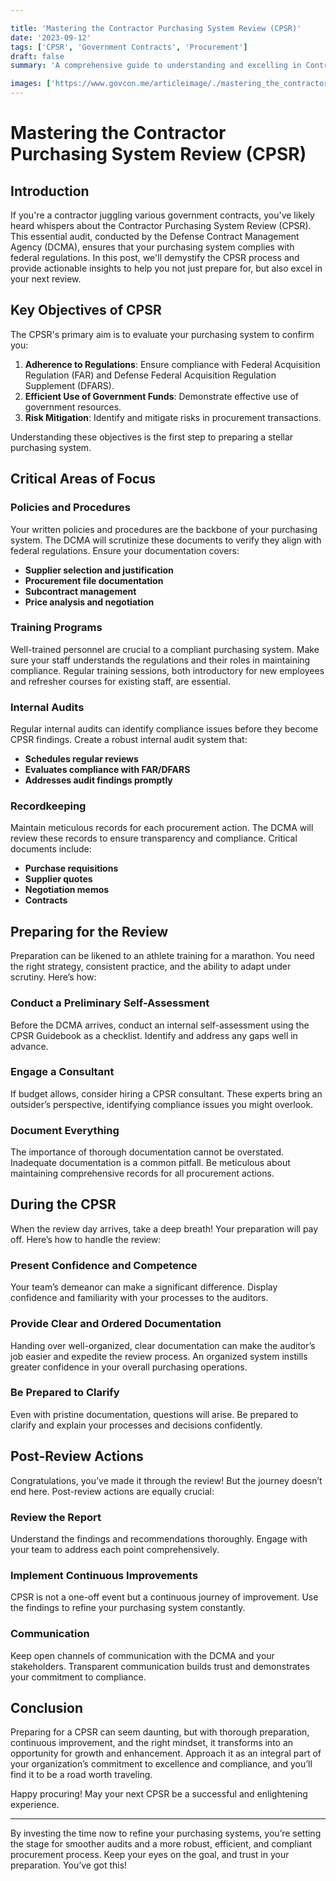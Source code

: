 ```yaml
---

title: 'Mastering the Contractor Purchasing System Review (CPSR)'
date: '2023-09-12'
tags: ['CPSR', 'Government Contracts', 'Procurement']
draft: false
summary: 'A comprehensive guide to understanding and excelling in Contractor Purchasing System Reviews, making the intricate process engaging and straightforward.'

images: ['https://www.govcon.me/articleimage/./mastering_the_contractor_purchasing_system_review_cpsr.webp']
---
```


# Mastering the Contractor Purchasing System Review (CPSR)

## Introduction

If you're a contractor juggling various government contracts, you've likely heard whispers about the Contractor Purchasing System Review (CPSR). This essential audit, conducted by the Defense Contract Management Agency (DCMA), ensures that your purchasing system complies with federal regulations. In this post, we'll demystify the CPSR process and provide actionable insights to help you not just prepare for, but also excel in your next review.

## Key Objectives of CPSR

The CPSR's primary aim is to evaluate your purchasing system to confirm you:

1. **Adherence to Regulations**: Ensure compliance with Federal Acquisition Regulation (FAR) and Defense Federal Acquisition Regulation Supplement (DFARS).
2. **Efficient Use of Government Funds**: Demonstrate effective use of government resources.
3. **Risk Mitigation**: Identify and mitigate risks in procurement transactions.

Understanding these objectives is the first step to preparing a stellar purchasing system.

## Critical Areas of Focus

### Policies and Procedures

Your written policies and procedures are the backbone of your purchasing system. The DCMA will scrutinize these documents to verify they align with federal regulations. Ensure your documentation covers:

- **Supplier selection and justification**
- **Procurement file documentation**
- **Subcontract management**
- **Price analysis and negotiation**

### Training Programs

Well-trained personnel are crucial to a compliant purchasing system. Make sure your staff understands the regulations and their roles in maintaining compliance. Regular training sessions, both introductory for new employees and refresher courses for existing staff, are essential.

### Internal Audits

Regular internal audits can identify compliance issues before they become CPSR findings. Create a robust internal audit system that:

- **Schedules regular reviews**
- **Evaluates compliance with FAR/DFARS**
- **Addresses audit findings promptly**

### Recordkeeping

Maintain meticulous records for each procurement action. The DCMA will review these records to ensure transparency and compliance. Critical documents include:

- **Purchase requisitions**
- **Supplier quotes**
- **Negotiation memos**
- **Contracts**

## Preparing for the Review

Preparation can be likened to an athlete training for a marathon. You need the right strategy, consistent practice, and the ability to adapt under scrutiny. Here’s how:

### Conduct a Preliminary Self-Assessment

Before the DCMA arrives, conduct an internal self-assessment using the CPSR Guidebook as a checklist. Identify and address any gaps well in advance.

### Engage a Consultant

If budget allows, consider hiring a CPSR consultant. These experts bring an outsider’s perspective, identifying compliance issues you might overlook.

### Document Everything

The importance of thorough documentation cannot be overstated. Inadequate documentation is a common pitfall. Be meticulous about maintaining comprehensive records for all procurement actions.

## During the CPSR

When the review day arrives, take a deep breath! Your preparation will pay off. Here’s how to handle the review:

### Present Confidence and Competence

Your team’s demeanor can make a significant difference. Display confidence and familiarity with your processes to the auditors. 

### Provide Clear and Ordered Documentation

Handing over well-organized, clear documentation can make the auditor’s job easier and expedite the review process. An organized system instills greater confidence in your overall purchasing operations.

### Be Prepared to Clarify

Even with pristine documentation, questions will arise. Be prepared to clarify and explain your processes and decisions confidently.

## Post-Review Actions

Congratulations, you’ve made it through the review! But the journey doesn’t end here. Post-review actions are equally crucial:

### Review the Report

Understand the findings and recommendations thoroughly. Engage with your team to address each point comprehensively.

### Implement Continuous Improvements

CPSR is not a one-off event but a continuous journey of improvement. Use the findings to refine your purchasing system constantly.

### Communication

Keep open channels of communication with the DCMA and your stakeholders. Transparent communication builds trust and demonstrates your commitment to compliance.

## Conclusion

Preparing for a CPSR can seem daunting, but with thorough preparation, continuous improvement, and the right mindset, it transforms into an opportunity for growth and enhancement. Approach it as an integral part of your organization’s commitment to excellence and compliance, and you’ll find it to be a road worth traveling.

Happy procuring! May your next CPSR be a successful and enlightening experience.

---

By investing the time now to refine your purchasing systems, you’re setting the stage for smoother audits and a more robust, efficient, and compliant procurement process. Keep your eyes on the goal, and trust in your preparation. You’ve got this!